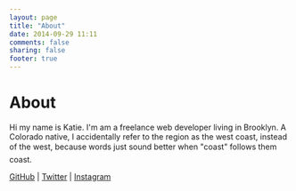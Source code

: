 ```yaml
---
layout: page
title: "About"
date: 2014-09-29 11:11
comments: false
sharing: false
footer: true
---
```


# About

Hi my name is Katie. I'm am a freelance web developer living in Brooklyn. A Colorado native, I accidentally refer to the region as the west coast, instead of the west, because words just sound better when "coast" follows them coast.

[GitHub](http://github.com/kthffmn) | [Twitter](http://twitter.com/kt_hffmn) | [Instagram](http://instagram.com/kt_hffmn)